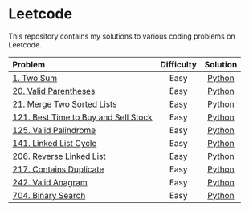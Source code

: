 # Leetcode

This repository contains my solutions to various coding problems on Leetcode.

| Problem                                                                                                            | Difficulty |                                                   Solution                                                   |
| :----------------------------------------------------------------------------------------------------------------- | :--------: | :----------------------------------------------------------------------------------------------------------: |
| [1. Two Sum](https://leetcode.com/problems/two-sum/description/)                                                   |    Easy    |             [Python](https://github.com/daolivar/leetcode/blob/main/python/two_sum/solution.py)              |
| [20. Valid Parentheses](https://leetcode.com/problems/valid-parentheses/description/)                              |    Easy    |        [Python](https://github.com/daolivar/leetcode/blob/main/python/valid_parentheses/solution.py)         |
| [21. Merge Two Sorted Lists](https://leetcode.com/problems/merge-two-sorted-lists/description/)                    |    Easy    |      [Python](https://github.com/daolivar/leetcode/blob/main/python/merge_two_sorted_lists/solution.py)      |
| [121. Best Time to Buy and Sell Stock](https://leetcode.com/problems/best-time-to-buy-and-sell-stock/description/) |    Easy    | [Python](https://github.com/daolivar/leetcode/blob/main/python/best_time_to_buy_and_sell_stocks/solution.py) |
| [125. Valid Palindrome](https://leetcode.com/problems/valid-palindrome/description/)                               |    Easy    |         [Python](https://github.com/daolivar/leetcode/blob/main/python/valid_palindrome/solution.py)         |
| [141. Linked List Cycle](https://leetcode.com/problems/linked-list-cycle/description/)                             |    Easy    |        [Python](https://github.com/daolivar/leetcode/blob/main/python/linked_list_cycle/solution.py)         |
| [206. Reverse Linked List](https://leetcode.com/problems/reverse-linked-list/description/)                         |    Easy    |       [Python](https://github.com/daolivar/leetcode/blob/main/python/reverse_linked_list/solution.py)        |
| [217. Contains Duplicate](https://leetcode.com/problems/contains-duplicate/description/)                           |    Easy    |        [Python](https://github.com/daolivar/leetcode/blob/main/python/contains_duplicate/solution.py)        |
| [242. Valid Anagram](https://leetcode.com/problems/valid-anagram/description/)                                     |    Easy    |          [Python](https://github.com/daolivar/leetcode/blob/main/python/valid_anagram/solution.py)           |
| [704. Binary Search](https://leetcode.com/problems/binary-search/description/)                                     |    Easy    |          [Python](https://github.com/daolivar/leetcode/blob/main/python/binary_search/solution.py)           |

<!-- New Table Entry Template -->
<!-- | []() | ______ | [Python](https://github.com/daolivar/leetcode/blob/main/) | -->
